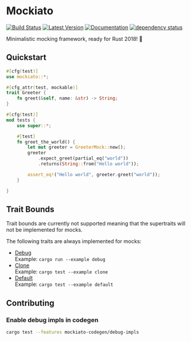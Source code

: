 # Mockiato

[![Build Status](https://travis-ci.com/myelin-ai/mockiato.svg?branch=master)](https://travis-ci.com/myelin-ai/mockiato)
[![Latest Version](https://img.shields.io/crates/v/mockiato.svg)](https://crates.io/crates/mockiato)
[![Documentation](https://docs.rs/mockiato/badge.svg)](https://docs.rs/mockiato)
[![dependency status](https://deps.rs/repo/github/myelin-ai/mockiato/status.svg)](https://deps.rs/repo/github/myelin-ai/mockiato)

Minimalistic mocking framework, ready for Rust 2018! 🎉

## Quickstart

```rust
#[cfg(test)]
use mockiato::*;

#[cfg_attr(test, mockable)]
trait Greeter {
    fn greet(&self, name: &str) -> String;
}

#[cfg(test)]
mod tests {
    use super::*;

    #[test]
    fn greet_the_world() {
        let mut greeter = GreeterMock::new();
        greeter
            .expect_greet(partial_eq("world"))
            .returns(String::from("Hello world"));

        assert_eq!("Hello world", greeter.greet("world"));
    }

}
```

## Trait Bounds

Trait bounds are currently not supported meaning that the supertraits will not be implemented for mocks.

The following traits are always implemented for mocks:

- [Debug](https://doc.rust-lang.org/std/fmt/trait.Debug.html)  
  Example: `cargo run --example debug`
- [Clone](https://doc.rust-lang.org/std/clone/trait.Clone.html)  
  Example: `cargo test --example clone` 
- [Default](https://doc.rust-lang.org/std/default/trait.Default.html)  
  Example: `cargo test --example default` 

## Contributing

### Enable debug impls in codegen

```bash
cargo test --features mockiato-codegen/debug-impls
```

